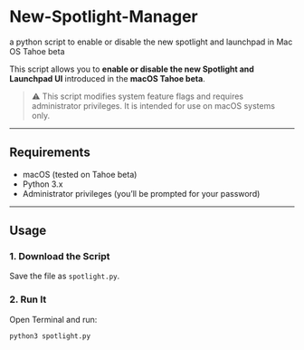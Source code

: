 # New-Spotlight-Manager
a python script to enable or disable the new spotlight and launchpad in Mac OS Tahoe beta

This script allows you to **enable or disable the new Spotlight and Launchpad UI** introduced in the **macOS Tahoe beta**.

> ⚠️ This script modifies system feature flags and requires administrator privileges. It is intended for use on macOS systems only.

---

## Requirements

- macOS (tested on Tahoe beta)
- Python 3.x
- Administrator privileges (you’ll be prompted for your password)

---

## Usage

### 1. Download the Script

Save the file as `spotlight.py`.

### 2. Run It

Open Terminal and run:

```bash
python3 spotlight.py
